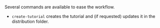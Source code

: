 


Several commands are available to ease the workflow.

* `create-tutorial` creates the tutorial and (if requested) updates it in the distribution folder.